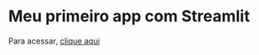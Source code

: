 # Meu primeiro app com Streamlit

Para acessar, [clique aqui](https://dandrade0803-primeiroapp-streamlit-app-5mvno9.streamlit.app/)
